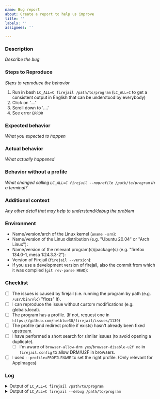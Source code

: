 ```yaml
---
name: Bug report
about: Create a report to help us improve
title: ''
labels: ''
assignees: ''

---
```


<!--
See the following links for help with formatting:

https://guides.github.com/features/mastering-markdown/
https://docs.github.com/en/github/writing-on-github/getting-started-with-writing-and-formatting-on-github/basic-writing-and-formatting-syntax
-->

### Description

_Describe the bug_

### Steps to Reproduce

_Steps to reproduce the behavior_

1. Run in bash `LC_ALL=C firejail /path/to/program` (`LC_ALL=C` to get a consistent
   output in English that can be understood by everybody)
2. Click on '....'
3. Scroll down to '....'
4. See error `ERROR`

### Expected behavior

_What you expected to happen_

### Actual behavior

_What actually happened_

### Behavior without a profile

_What changed calling `LC_ALL=C firejail --noprofile /path/to/program` in a
terminal?_

### Additional context

_Any other detail that may help to understand/debug the problem_

### Environment

- Name/version/arch of the Linux kernel (`uname -srm`):
- Name/version of the Linux distribution (e.g. "Ubuntu 20.04" or "Arch Linux"):
- Name/version of the relevant program(s)/package(s) (e.g. "firefox 134.0-1,
  mesa 1:24.3.3-2"):
- Version of Firejail (`firejail --version`):
- If you use a development version of firejail, also the commit from which it
  was compiled (`git rev-parse HEAD`):

### Checklist

<!--
Note: Items are checked with an "x", like so:

- [x] This is a checked item.
-->

- [ ] The issues is caused by firejail (i.e. running the program by path (e.g. `/usr/bin/vlc`) "fixes" it).
- [ ] I can reproduce the issue without custom modifications (e.g. globals.local).
- [ ] The program has a profile. (If not, request one in `https://github.com/netblue30/firejail/issues/1139`)
- [ ] The profile (and redirect profile if exists) hasn't already been fixed [upstream](https://github.com/netblue30/firejail/tree/master/etc).
- [ ] I have performed a short search for similar issues (to avoid opening a duplicate).
  - [ ] I'm aware of `browser-allow-drm yes`/`browser-disable-u2f no` in `firejail.config` to allow DRM/U2F in browsers.
- [ ] I used `--profile=PROFILENAME` to set the right profile. (Only relevant for AppImages)

### Log

<details>
<summary>Output of <code>LC_ALL=C firejail /path/to/program</code></summary>
<p>

```
output goes here
```

</p>
</details>

<details>
<summary>Output of <code>LC_ALL=C firejail --debug /path/to/program</code></summary>
<p>

<!-- If the output is too long to embed it into the comment,
     create a secret gist at https://gist.github.com/ and link it here. -->

```
output goes here
```

</p>
</details>

